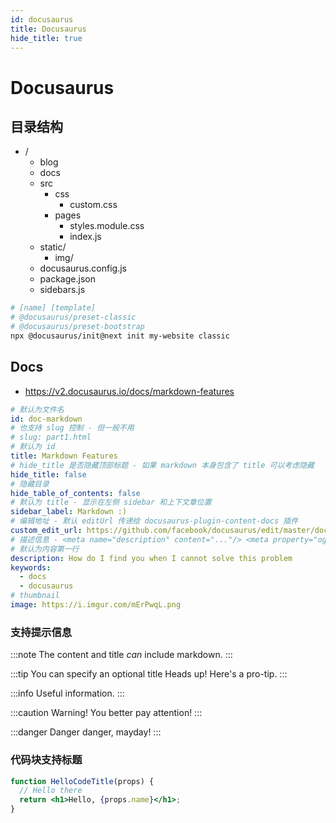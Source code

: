 ```yaml
---
id: docusaurus
title: Docusaurus
hide_title: true
---
```


# Docusaurus

## 目录结构

* /
  * blog
  * docs
  * src
    * css
      * custom.css
    * pages
      * styles.module.css
      * index.js
  * static/
    * img/
  * docusaurus.config.js
  * package.json
  * sidebars.js

```bash
# [name] [template]
# @docusaurus/preset-classic
# @docusaurus/preset-bootstrap
npx @docusaurus/init@next init my-website classic
```

## Docs
* https://v2.docusaurus.io/docs/markdown-features

```yaml
# 默认为文件名
id: doc-markdown
# 也支持 slug 控制 - 但一般不用
# slug: part1.html
# 默认为 id
title: Markdown Features
# hide_title 是否隐藏顶部标题 - 如果 markdown 本身包含了 title 可以考虑隐藏
hide_title: false
# 隐藏目录
hide_table_of_contents: false
# 默认为 title - 显示在左侧 sidebar 和上下文章位置
sidebar_label: Markdown :)
# 编辑地址 - 默认 editUrl 传递给 docusaurus-plugin-content-docs 插件
custom_edit_url: https://github.com/facebook/docusaurus/edit/master/docs/api-doc-markdown.md
# 描述信息 - <meta name="description" content="..."/> <meta property="og:description" content="..."/>
# 默认为内容第一行
description: How do I find you when I cannot solve this problem
keywords:
  - docs
  - docusaurus
# thumbnail
image: https://i.imgur.com/mErPwqL.png
```

### 支持提示信息
:::note
The content and title *can* include markdown.
:::

:::tip You can specify an optional title
Heads up! Here's a pro-tip.
:::

:::info
Useful information.
:::

:::caution
Warning! You better pay attention!
:::

:::danger
Danger danger, mayday!
:::

### 代码块支持标题

```jsx {2-3} title="/src/components/HelloCodeTitle.js"
function HelloCodeTitle(props) {
  // Hello there
  return <h1>Hello, {props.name}</h1>;
}
```
